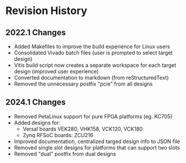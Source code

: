 # Revision History

## 2022.1 Changes

* Added Makefiles to improve the build experience for Linux users
* Consolidated Vivado batch files (user is prompted to select target design)
* Vitis build script now creates a separate workspace for each target design (improved user experience)
* Converted documentation to markdown (from reStructuredText)
* Removed the unnecessary postfix "pcie" from all designs

## 2024.1 Changes

* Removed PetaLinux support for pure FPGA platforms (eg. KC705)
* Added designs for:
  - Versal boards VEK280, VHK158, VCK120, VCK180
  - Zynq RFSoC boards: ZCU216
* Improved documentation, centralized targed design info to JSON file
* Removed single slot designs for platforms that can support two slots
* Removed "dual" postfix from dual designs
